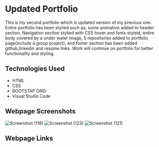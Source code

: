 # Updated Portfolio
This is my second portfolio which is updated version of my previous one. Entire portfolio has been stylied such as; some animation added to header section, Navigation section  stylied with CSS hover and fonts styleid, entire body covered by a under water image, 5 repositories added to portfolio page(include a group project), and footer section has been added github,linkedin and resume links. Work will continue on portfolio for better functionality and styling.

 

## Technologies Used
* HTML
* CSS
* BOOTSTAP GRID
* Visual Studio Code


## Webpage Screenshots

![Screenshot (118)](https://user-images.githubusercontent.com/63365781/88469337-9e1c8a00-cebe-11ea-87fb-c6ff27d02235.png)
![Screenshot (123)](https://user-images.githubusercontent.com/63365781/88469332-9b219980-cebe-11ea-8e76-a90d63216e50.png)
![Screenshot (121)](https://user-images.githubusercontent.com/63365781/88469334-9ceb5d00-cebe-11ea-9bdc-178bc834558d.png)

## Webpage Links
 